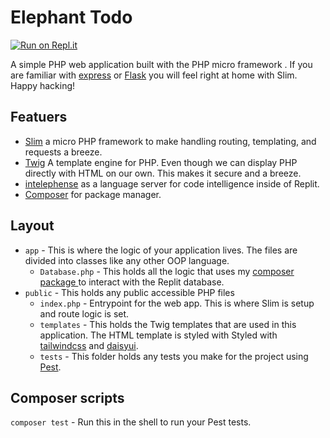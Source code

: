 # Elephant Todo
[![Run on Repl.it](https://repl.it/badge/github/fatfingers23/Elephant-Todo.git)](https://repl.it/github/fatfingers23/Elephant-Todo.git)

A simple PHP web application built with the PHP micro framework . If you are familiar with [express](https://expressjs.com/) or [Flask](https://flask.palletsprojects.com/en/2.1.x/) you will feel right at home with Slim. Happy hacking!

## Featuers
* [Slim](https://www.slimframework.com/) a micro PHP framework to make handling routing, templating, and requests a breeze.
* [Twig](https://twig.symfony.com/) A template engine for PHP. Even though we can display PHP directly with HTML on our own. This makes it secure and a breeze.
* [intelephense](https://intelephense.com) as a language server for code intelligence inside of Replit.
* [Composer](https://packagist.org) for package manager.


## Layout
* `app` - This is where the logic of your application lives. The files are divided into classes like any other OOP language.
  * `Database.php` - This holds all the logic that uses my [composer package ](https://github.com/fatfingers23/Replit-Database-Client) to interact with the Replit database.
* `public` - This holds any public accessible PHP files
  * `index.php` - Entrypoint for the web app. This is where Slim is setup and route logic is set.
  * `templates` - This holds the Twig templates that are used in this application. The HTML template is styled with Styled with [tailwindcss](https://tailwindcss.com) and [daisyui](https://daisyui.com).
  * `tests` - This folder holds any tests you make for the project using [Pest](https://pestphp.com).

## Composer scripts

`composer test` - Run this in the shell to run your Pest tests.
